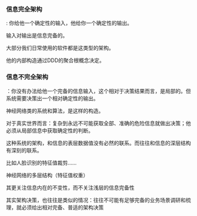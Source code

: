 ### 信息完全架构

: 你给他一个确定性的输入，他给你一个确定性的输出。

输入对输出是信息完备的。

大部分我们日常使用的软件都是这类型的架构。

他的内部构造通过DDD的聚合根概念决定。



### 信息不完全架构
：你没有办法给他一个完备的信息输入，这个相对于决策结果而言，是局部的。但系统需要决策出一个相对确定性的输出。

 神经网络类的系统和算法，是这样的构造。

 对于真实世界而言：复杂到永远不可能获取全部、准确的危险信息就做出决策；他必须从局部信息中获取确定性的判断。 

 这种系统的架构，和信息的表层数据值没有必然的联系。而往往和信息的深层结构有深刻的联系。
 
 比如人脸识别的特征值裁剪……

 神经网络的多层结构（特征值权重）

 其更关注信息内在的不变性，而不关注浅层的信息完备性

 其实架构决策，也往往是类似的情况：往往不可能有足够完备的业务场景调研和梳理，就必须给出相对完备、普适的架构决策
 

 




